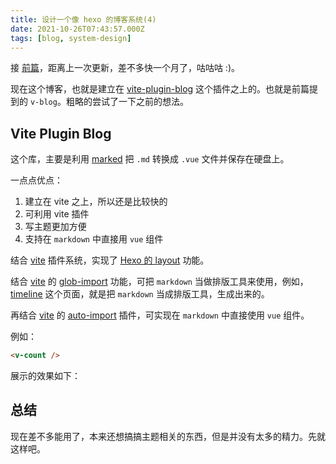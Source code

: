 ```yaml
---
title: 设计一个像 hexo 的博客系统(4)
date: 2021-10-26T07:43:57.000Z
tags: [blog, system-design]
---
```


接 [前篇](./design-blog-system-3.md)，距离上一次更新，差不多快一个月了，咕咕咕 :)。

现在这个博客，也就是建立在 [vite-plugin-blog] 这个插件之上的。也就是前篇提到的 `v-blog`。粗略的尝试了一下之前的想法。

<!-- more -->

## Vite Plugin Blog

这个库，主要是利用 [marked] 把 `.md` 转换成 `.vue` 文件并保存在硬盘上。

一点点优点：

1. 建立在 vite 之上，所以还是比较快的
2. 可利用 vite 插件
3. 写主题更加方便
4. 支持在 `markdown` 中直接用 `vue` 组件

结合 [vite] 插件系统，实现了 [Hexo 的 layout](https://hexo.io/docs/front-matter#Settings-amp-Their-Default-Values) 功能。

结合 [vite] 的 [glob-import](https://vitejs.dev/guide/features.html#glob-import) 功能，可把 `markdown` 当做排版工具来使用，例如，[timeline](https://blog.0x-jerry.icu/timeline) 这个页面，就是把 `markdown` 当成排版工具，生成出来的。

再结合 [vite] 的 [auto-import](https://github.com/antfu/unplugin-auto-import) 插件，可实现在 `markdown` 中直接使用 `vue` 组件。

例如：

```md
<v-count />
```

展示的效果如下：

<v-count></v-count>

## 总结

现在差不多能用了，本来还想搞搞主题相关的东西，但是并没有太多的精力。先就这样吧。

[vite]: https://vitejs.dev/
[markdown-it]: https://github.com/markdown-it/markdown-it
[marked]: https://github.com/markedjs/marked
[vite-plugin-blog]: https://github.com/0x-jerry/vite-plugin-blog
